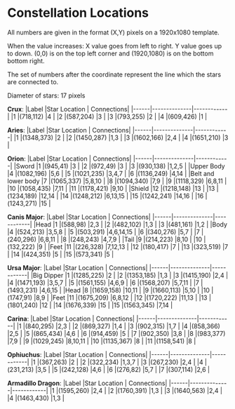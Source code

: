 # Constellation Locations

All numbers are given in the format (X,Y) pixels on a 1920x1080 template.

When the value increases: X value goes from left to right. Y value goes up to down. (0,0) is on the top left corner and (1920,1080) is on the bottom bottom right.

The set of numbers after the coordinate represent the line which the stars are connected to.

Diameter of stars: 17 pixels

**Crux**:
|Label |Star Location | Connections|
|------|--------------|------------|
|1 |(718,112) |4 |
|2 |(587,204) |3 |
|3 |(793,255) |2 |
|4 |(609,426) |1 |

**Aries**:
|Label |Star Location | Connections|
|------|--------------|------------|
|1 |(1348,373) |2 |
|2 |(1450,287) |1,3 |
|3 |(1602,166) |2,4 |
|4 |(1651,210) |3 |

**Orion**:
|Label |Star Location | Connections|
|------|--------------|------------|
|Sword
|1 |(945,41) |3 |
|2 |(972,49) |3 |
|3 |(930,138) |1,2,5 |
|Upper Body
|4 |(1082,196) |5,6 |
|5 |(1021,235) |3,4,7 |
|6 |(1136,249) |4,14 |
|Belt and lower body
|7 |(1065,337) |5,8,10 |
|8 |(1094,340) |7,9 |
|9 |(1118,329) |6,8,11 |
|10 |(1058,435) |7,11 |
|11 |(1178,421) |9,10 |
|Shield
|12 |(1218,148) |13 |
|13 |(1234,189) |12,14 |
|14 |(1248,212) |6,13,15 |
|15 |(1242,241) |14,16 |
|16 |(1243,271) |15 |

**Canis Major**:
|Label |Star Location | Connections|
|------|--------------|------------|
|Head
|1 |(588,98) |2,3 |
|2 |(482,102) |1,3 |
|3 |(481,161) |1,2 |
|Body
|4 |(524,213) |3,5,8 |
|5 |(503,291) |4,6,14,15 |
|6 |(340,276) |5,7 |
|7 |(240,296) |6,8,11 |
|8 |(248,243) |4,7,9 |
|Tail
|9 |(214,223) |8,10 |
|10 |(132,222) |9 |
|Feet
|11 |(226,328) |7,12,13 |
|12 |(180,417) |7 |
|13 |(323,519) |7 |
|14 |(424,351) |5 |
|15 |(573,341) |5 |

**Ursa Major**:
|Label |Star Location | Connections|
|------|--------------|------------|
|Big Dipper
|1 |(1285,225) |2 |
|2 |(1353,185) |1,3 |
|3 |(1415,190) |2,4 |
|4 |(1471,193) |3,5,7 |
|5 |(1561,155) |4,6,9 |
|6 |(1568,207) |5,7,11 |
|7 |(1493,231) |4,6,15 |
|Head
|8 |(1659,158) |10,11 |
|9 |(1660,113) |5,10 |
|10 |(1747,91) |8,9 |
|Feet
|11 |(1675,209) |6,8,12 |
|12 |(1720,222) |11,13 |
|13 |(1801,240) |12 |
|14 |(1676,339) |15 |
|15 |(1563,345) |7,14 |

**Carina**:
|Label |Star Location | Connections|
|------|--------------|------------|
|1 |(840,295) |2,3 |
|2 |(869,327) |1,4 |
|3 |(902,315) |1,7 |
|4 |(858,366) |2,5 |
|5 |(865,434) |4,6 |
|6 |(914,459) |5 |
|7 |(902,350) |3,8 |
|8 |(983,377) |7,9 |
|9 |(1029,245) |8,10,11 |
|10 |(1135,367) |8 |
|11 |(1158,541) |8 |

**Ophiuchus**:
|Label |Star Location | Connections|
|------|--------------|------------|
|1 |(367,263) |2 |
|2 |(322,234) |1,3,7 |
|3 |(267,230) |2,4 |
|4 |(231,213) |3,5 |
|5 |(242,128) |4,6 |
|6 |(276,82) |5,7 |
|7 |(307,114) |2,6 |

**Armadillo Dragon**:
|Label |Star Location | Connections|
|------|--------------|------------|
|1 |(1595,260) |2,4 |
|2 |(1760,391) |1,3 |
|3 |(1640,563) |2,4 |
|4 |(1463,430) |1,3 |
